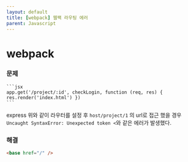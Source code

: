 ```yaml
---
layout: default
title: [webpack] 웹팩 라우팅 에러
parent: Javascript
---
```


# webpack

### 문제

    ```jsx
    app.get('/project/:id', checkLogin, function (req, res) { res.render('index.html') })
    ```

express 위와 같이 라우터를 설정 후 `host/project/1` 의 url로 접근 했을 경우 `Uncaught SyntaxError: Unexpected token <`와 같은 에러가 발생했다.

### 해결

```html
<base href="/" />
```

